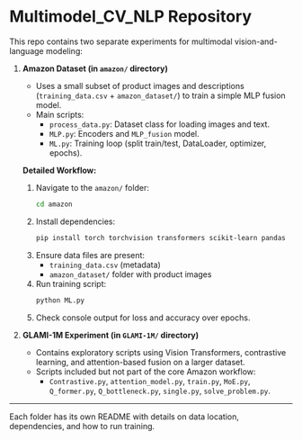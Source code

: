 # Multimodel_CV_NLP Repository

This repo contains two separate experiments for multimodal vision-and-language modeling:

1. **Amazon Dataset (in `amazon/` directory)**
   - Uses a small subset of product images and descriptions (`training_data.csv` + `amazon_dataset/`) to train a simple MLP fusion model.
   - Main scripts:
     - `process_data.py`: Dataset class for loading images and text.
     - `MLP.py`: Encoders and `MLP_fusion` model.
     - `ML.py`: Training loop (split train/test, DataLoader, optimizer, epochs).
   
   **Detailed Workflow:**
     1. Navigate to the `amazon/` folder:
        ```bash
        cd amazon
        ```
     2. Install dependencies:
        ```bash
        pip install torch torchvision transformers scikit-learn pandas
        ```
     3. Ensure data files are present:
        - `training_data.csv` (metadata)
        - `amazon_dataset/` folder with product images
     4. Run training script:
        ```bash
        python ML.py
        ```
     5. Check console output for loss and accuracy over epochs.

2. **GLAMI-1M Experiment (in `GLAMI-1M/` directory)**
   - Contains exploratory scripts using Vision Transformers, contrastive learning, and attention-based fusion on a larger dataset.
   - Scripts included but not part of the core Amazon workflow:
     - `Contrastive.py`, `attention_model.py`, `train.py`, `MoE.py`, `Q_former.py`, `Q_bottleneck.py`, `single.py`, `solve_problem.py`.

---

Each folder has its own README with details on data location, dependencies, and how to run training.
